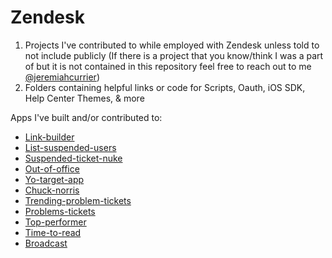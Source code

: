 Zendesk
=======

1. Projects I've contributed to while employed with Zendesk unless told to not include publicly (If there is a project that you know/think I was a part of but it is not contained in this repository feel free to reach out to me [@jeremiahcurrier](https://www.twitter.com/jeremiahcurrier))
2. Folders containing helpful links or code for Scripts, Oauth, iOS SDK, Help Center Themes, & more

Apps I've built and/or contributed to: 

* [Link-builder](https://github.com/jeremiahcurrier/Link-Builder/graphs/contributors)
* [List-suspended-users](https://github.com/ZendeskES/suspendedUsers/graphs/contributors)
* [Suspended-ticket-nuke](https://github.com/jeremiahcurrier/Suspended-ticket-nuke/graphs/contributors)
* [Out-of-office](https://github.com/ZendeskES/out-of-office-app/graphs/contributors)
* [Yo-target-app](https://github.com/jeremiahcurrier/Yo-integration/graphs/contributors)
* [Chuck-norris](https://github.com/zendesklabs/chucknorris_app/graphs/contributors)
* [Trending-problem-tickets](https://github.com/jeremiahcurrier/Trending-problem-tickets/graphs/contributors)
* [Problems-tickets](https://github.com/zendesklabs/problems_app/graphs/contributors)
* [Top-performer](https://github.com/jeremiahcurrier/Top-performer/graphs/contributors)
* [Time-to-read](https://github.com/jstjoe/minutes_to_read/graphs/contributors)
* [Broadcast](https://github.com/abelmartinromero/broadcast_app/graphs/contributors)